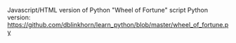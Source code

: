 Javascript/HTML version of Python "Wheel of Fortune" script
Python version: https://github.com/dblinkhorn/learn_python/blob/master/wheel_of_fortune.py
